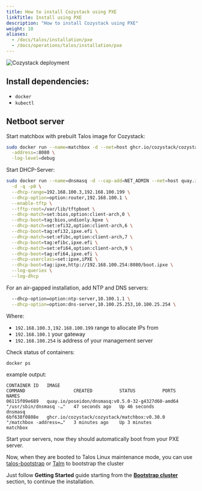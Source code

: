 ```yaml
---
title: How to install Cozystack using PXE
linkTitle: Install using PXE
description: "How to install Cozystack using PXE"
weight: 10
aliases:
  - /docs/talos/installation/pxe
  - /docs/operations/talos/installation/pxe
---
```


![Cozystack deployment](/img/cozystack-deployment.png)

## Install dependencies:

- `docker`
- `kubectl`

## Netboot server

Start matchbox with prebuilt Talos image for Cozystack:

```bash
sudo docker run --name=matchbox -d --net=host ghcr.io/cozystack/cozystack/matchbox:v0.30.0 \
  -address=:8080 \
  -log-level=debug
```

Start DHCP-Server:
```bash
sudo docker run --name=dnsmasq -d --cap-add=NET_ADMIN --net=host quay.io/poseidon/dnsmasq:v0.5.0-32-g4327d60-amd64 \
  -d -q -p0 \
  --dhcp-range=192.168.100.3,192.168.100.199 \
  --dhcp-option=option:router,192.168.100.1 \
  --enable-tftp \
  --tftp-root=/var/lib/tftpboot \
  --dhcp-match=set:bios,option:client-arch,0 \
  --dhcp-boot=tag:bios,undionly.kpxe \
  --dhcp-match=set:efi32,option:client-arch,6 \
  --dhcp-boot=tag:efi32,ipxe.efi \
  --dhcp-match=set:efibc,option:client-arch,7 \
  --dhcp-boot=tag:efibc,ipxe.efi \
  --dhcp-match=set:efi64,option:client-arch,9 \
  --dhcp-boot=tag:efi64,ipxe.efi \
  --dhcp-userclass=set:ipxe,iPXE \
  --dhcp-boot=tag:ipxe,http://192.168.100.254:8080/boot.ipxe \
  --log-queries \
  --log-dhcp
```

For an air-gapped installation, add NTP and DNS servers:
```bash
  --dhcp-option=option:ntp-server,10.100.1.1 \
  --dhcp-option=option:dns-server,10.100.25.253,10.100.25.254 \
```

Where:
- `192.168.100.3,192.168.100.199` range to allocate IPs from
- `192.168.100.1` your gateway
- `192.168.100.254` is address of your management server

Check status of containers:

```
docker ps
```

example output:

```console
CONTAINER ID   IMAGE                                               COMMAND                  CREATED          STATUS          PORTS     NAMES
06115f09e689   quay.io/poseidon/dnsmasq:v0.5.0-32-g4327d60-amd64   "/usr/sbin/dnsmasq -…"   47 seconds ago   Up 46 seconds             dnsmasq
6bf638f0808e   ghcr.io/cozystack/cozystack/matchbox:v0.30.0        "/matchbox -address=…"   3 minutes ago    Up 3 minutes              matchbox
```

Start your servers, now they should automatically boot from your PXE server.


Now, when they are booted to Talos Linux maintenance mode, you can use [talos-bootstrap](https://github.com/cozystack/talos-bootstrap) or [Talm](https://github.com/cozystack/talm) to bootstrap the cluster


Just follow **Getting Started** guide starting from the [**Bootstrap cluster**](/docs/getting-started/deploy-cluster/#bootstrap-cluster) section, to continue the installation.
